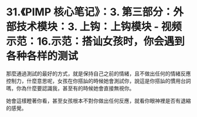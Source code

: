 # 31.《PIMP 核心笔记》：3. 第三部分：外部技术模块：3. 上钩：上钩模块 - 视频示范：16.示范：搭讪女孩时，你会遇到各种各样的测试

那麼通過測試的最好的方式，就是保持自己之前的情緒，且不做出任何的情緒反應 控制力，什麼意思呢，女孩在你搭訕的時候她會測試你，說這是你搭訕的慣用台詞嗎，你為什麼要認識我，甚至有的時候她會直接無視你。

她會這樣瞪著你看，甚至女孩根本不對你做出任何反應，就看你眼神裡是否有退縮的感覺。